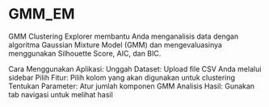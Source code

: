 # GMM_EM
GMM Clustering Explorer membantu Anda menganalisis data dengan algoritma Gaussian Mixture Model (GMM) dan mengevaluasinya menggunakan Silhouette Score, AIC, dan BIC.

Cara Menggunakan Aplikasi:
Unggah Dataset: Upload file CSV Anda melalui sidebar
Pilih Fitur: Pilih kolom yang akan digunakan untuk clustering
Tentukan Parameter: Atur jumlah komponen GMM
Analisis Hasil: Gunakan tab navigasi untuk melihat hasil
